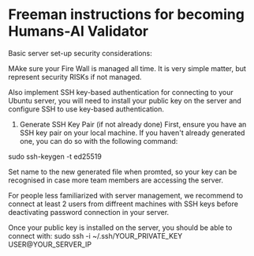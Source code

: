 # Freeman instructions for becoming Humans-AI Validator

Basic server set-up security considerations:

MAke sure your Fire Wall is managed all time. It is very simple matter, but represent security RISKs if not managed.

Also implement SSH key-based authentication for connecting to your Ubuntu server, you will need to install your public key on the server and configure SSH to use key-based authentication. 

1. Generate SSH Key Pair (if not already done)
First, ensure you have an SSH key pair on your local machine. If you haven't already generated one, you can do so with the following command:

sudo ssh-keygen -t ed25519

Set name to the new generated file when promted, so your key can be recognised in case more team members are accessing the server.

For people less familiarized with server management, we recommend to connect at least 2 users from diffreent machines with SSH keys before deactivating password connection in your server.  

Once your public key is installed on the server, you should be able to connect with: sudo ssh -i ~/.ssh/YOUR_PRIVATE_KEY USER@YOUR_SERVER_IP
